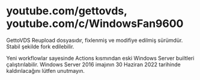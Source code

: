 # youtube.com/gettovds, youtube.com/c/WindowsFan9600

GettoVDS Reupload dosyasıdır, fixlenmiş ve modifiye edilmiş sürümdür. Stabil şekilde fork edilebilir.

Yeni workflowlar sayesinde Actions kısmından eski Windows Server builtleri çalıştırılabilir.
Windows Server 2016 imajının 30 Haziran 2022 tarihinde kaldırılacağını lütfen unutmayın.
